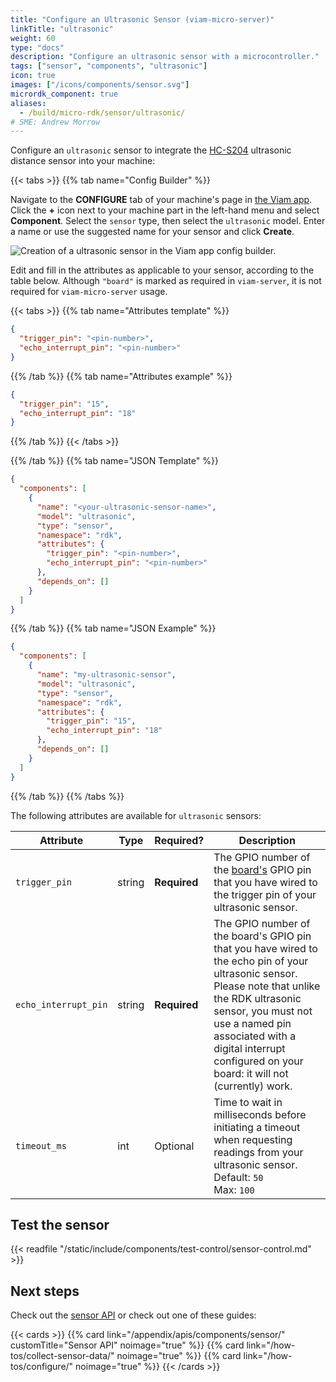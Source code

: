 ```yaml
---
title: "Configure an Ultrasonic Sensor (viam-micro-server)"
linkTitle: "ultrasonic"
weight: 60
type: "docs"
description: "Configure an ultrasonic sensor with a microcontroller."
tags: ["sensor", "components", "ultrasonic"]
icon: true
images: ["/icons/components/sensor.svg"]
micrordk_component: true
aliases:
  - /build/micro-rdk/sensor/ultrasonic/
# SME: Andrew Morrow
---
```


Configure an `ultrasonic` sensor to integrate the [HC-S204](https://www.sparkfun.com/products/15569) ultrasonic distance sensor into your machine:

{{< tabs >}}
{{% tab name="Config Builder" %}}

Navigate to the **CONFIGURE** tab of your machine's page in [the Viam app](https://app.viam.com).
Click the **+** icon next to your machine part in the left-hand menu and select **Component**.
Select the `sensor` type, then select the `ultrasonic` model.
Enter a name or use the suggested name for your sensor and click **Create**.

![Creation of a ultrasonic sensor in the Viam app config builder.](/build/micro-rdk/ultrasonic/ultrasonic-sensor-ui-config.png)

Edit and fill in the attributes as applicable to your sensor, according to the table below.
Although `"board"` is marked as required in `viam-server`, it is not required for `viam-micro-server` usage.

{{< tabs >}}
{{% tab name="Attributes template" %}}

```json {class="line-numbers linkable-line-numbers"}
{
  "trigger_pin": "<pin-number>",
  "echo_interrupt_pin": "<pin-number>"
}
```

{{% /tab %}}
{{% tab name="Attributes example" %}}

```json {class="line-numbers linkable-line-numbers"}
{
  "trigger_pin": "15",
  "echo_interrupt_pin": "18"
}
```

{{% /tab %}}
{{< /tabs >}}

{{% /tab %}}
{{% tab name="JSON Template" %}}

```json {class="line-numbers linkable-line-numbers"}
{
  "components": [
    {
      "name": "<your-ultrasonic-sensor-name>",
      "model": "ultrasonic",
      "type": "sensor",
      "namespace": "rdk",
      "attributes": {
        "trigger_pin": "<pin-number>",
        "echo_interrupt_pin": "<pin-number>"
      },
      "depends_on": []
    }
  ]
}
```

{{% /tab %}}
{{% tab name="JSON Example" %}}

```json {class="line-numbers linkable-line-numbers"}
{
  "components": [
    {
      "name": "my-ultrasonic-sensor",
      "model": "ultrasonic",
      "type": "sensor",
      "namespace": "rdk",
      "attributes": {
        "trigger_pin": "15",
        "echo_interrupt_pin": "18"
      },
      "depends_on": []
    }
  ]
}
```

{{% /tab %}}
{{% /tabs %}}

The following attributes are available for `ultrasonic` sensors:

<!-- prettier-ignore -->
| Attribute | Type | Required? | Description |
| --------- | ---- | --------- | ----------- |
| `trigger_pin` | string | **Required** | The GPIO number of the [board's](/components/board/) GPIO pin that you have wired to the trigger pin of your ultrasonic sensor. |
| `echo_interrupt_pin` | string | **Required** | The GPIO number of the board's GPIO pin that you have wired to the echo pin of your ultrasonic sensor. Please note that unlike the RDK ultrasonic sensor, you must not use a named pin associated with a digital interrupt configured on your board: it will not (currently) work. |
| `timeout_ms`  | int | Optional | Time to wait in milliseconds before initiating a timeout when requesting readings from your ultrasonic sensor. <br> Default: `50` <br> Max: `100` |

## Test the sensor

{{< readfile "/static/include/components/test-control/sensor-control.md" >}}

## Next steps

Check out the [sensor API](/appendix/apis/components/sensor/) or check out one of these guides:

{{< cards >}}
{{% card link="/appendix/apis/components/sensor/" customTitle="Sensor API" noimage="true" %}}
{{% card link="/how-tos/collect-sensor-data/" noimage="true" %}}
{{% card link="/how-tos/configure/" noimage="true" %}}
{{< /cards >}}

